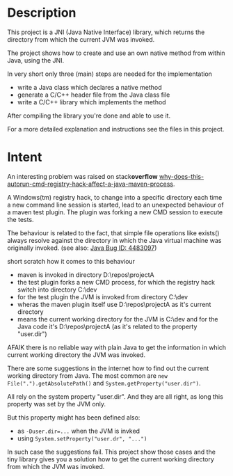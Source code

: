 # Description #

This project is a JNI (Java Native Interface) library, which returns the directory from which the current JVM was invoked.

The project shows how to create and use an own native method from within Java, using the JNI.

In very short only three (main) steps are needed for the implementation

* write a Java class which declares a native method
* generate a C/C++ header file from the Java class file
* write a C/C++ library which implements the method

After compiling the library you're done and able to use it.

For a more detailed explanation and instructions see the files in this project.


# Intent #

An interesting problem was raised on stack**overflow** [why-does-this-autorun-cmd-registry-hack-affect-a-java-maven-process](http://stackoverflow.com/questions/16249872/why-does-this-autorun-cmd-registry-hack-affect-a-java-maven-process). 

A Windows(tm) registry hack, to change into a specific directory each time a new command line session is started, lead to an unexpected behaviour of a maven test plugin. The plugin was forking a new CMD session to execute the tests.

The behaviour is related to the fact, that simple file operations like exists() always resolve against the directory in which the Java virtual machine was originally invoked. (see also: [Java Bug ID: 4483097](http://bugs.sun.com/bugdatabase/view_bug.do?bug_id=4483097))

short scratch how it comes to this behaviour

- maven is invoked in directory D:\repos\projectA
- the test plugin forks a new CMD process, for which the registry hack switch into directory C:\dev
- for the test plugin the JVM is invoked from directory C:\dev
- wheras the maven plugin itself use D:\repos\projectA as it's current directory
- means the current working directory for the JVM is C:\dev and for the Java code it's D:\repos\projectA (as it's related to the property "user.dir")

AFAIK there is no reliable way with plain Java to get the information in which current working directory the JVM was invoked.

There are some suggestions in the internet how to find out the current working directory from Java. The most common are `new File(".").getAbsolutePath()` and `System.getProperty("user.dir")`.

All rely on the system property "user.dir". And they are all right, as long this property was set by the JVM only.

But this property might has been defined also:

* as `-Duser.dir=...` when the JVM is invked
* using `System.setProperty("user.dr", "...")`

In such case the suggestions fail. This project show those cases and the tiny library gives you a solution how to get the current working directory from which the JVM was invoked.
